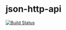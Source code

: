 # json-http-api
[![Build Status](http://teamcity/app/rest/builds/buildType:(id:myID)/statusIcon)](http://teamcity/viewType.html?buildTypeId=myID&guest=1)